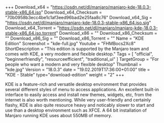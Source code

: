 +++
Download_x64 = "https://osdn.net/dl/manjaro/manjaro-kde-18.0.3-stable-x86_64.iso"
Download_x64_Checksum = "70b0958b3ecc4be1c1af3eed96bad2e25faa8c76"
Download_x64_Sig = "https://osdn.net/dl/manjaro/manjaro-kde-18.0.3-stable-x86_64.iso.sig"
Download_x64_Torrent = "https://osdn.net/dl/manjaro/manjaro-kde-18.0.3-stable-x86_64.iso.torrent"
Download_x86 = ""
Download_x86_Checksum = ""
Download_x86_Sig = ""
Download_x86_Torrent = ""
Name = "KDE Edition"
Screenshot = "kde-full.jpg"
Youtube = "FHMBocs2Xc8"
ShortDescription = "This edition is supported by the Manjaro team and comes with KDE, a very modern and flexible desktop."
Tags = [ "official", "beginnerfriendly", "resourceefficient", "traditional_ui" ]
TargetGroup = "For people who want a modern and very flexible desktop"
Thumbnail = "kde.jpg"
Version = "18.0.3"
date = "19.02.2019T17:36:00+01:00"
title = "KDE - Stable"
type="download-edition"
weight = "2"
+++

KDE is a feature-rich and versatile desktop environment that provides several different styles of menu to access applications. An excellent built-in interface to easily access and install new themes, widgets, etc, from the internet is also worth mentioning. While very user-friendly and certainly flashy, KDE is also quite resource heavy and noticably slower to start and use than a desktop environment such as XFCE. A 64 bit installation of Manjaro running KDE uses about 550MB of memory.
